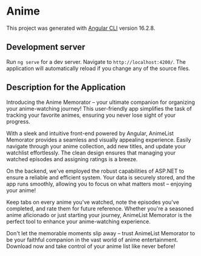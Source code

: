 # Anime

This project was generated with [Angular CLI](https://github.com/angular/angular-cli) version 16.2.8.

## Development server

Run `ng serve` for a dev server. Navigate to `http://localhost:4200/`. The application will automatically reload if you change any of the source files.

## Description for the Application

Introducing the Anime Memorator – your ultimate companion for organizing your anime-watching journey! This user-friendly app simplifies the task of tracking your favorite animes, ensuring you never lose sight of your progress.

With a sleek and intuitive front-end powered by Angular, AnimeList Memorator provides a seamless and visually appealing experience. Easily navigate through your anime collection, add new titles, and update your watchlist effortlessly. The clean design ensures that managing your watched episodes and assigning ratings is a breeze.

On the backend, we've employed the robust capabilities of ASP.NET to ensure a reliable and efficient system. Your data is securely stored, and the app runs smoothly, allowing you to focus on what matters most – enjoying your anime!

Keep tabs on every anime you've watched, note the episodes you've completed, and rate them for future reference. Whether you're a seasoned anime aficionado or just starting your journey, AnimeList Memorator is the perfect tool to enhance your anime-watching experience.

Don't let the memorable moments slip away – trust AnimeList Memorator to be your faithful companion in the vast world of anime entertainment. Download now and take control of your anime list like never before!
